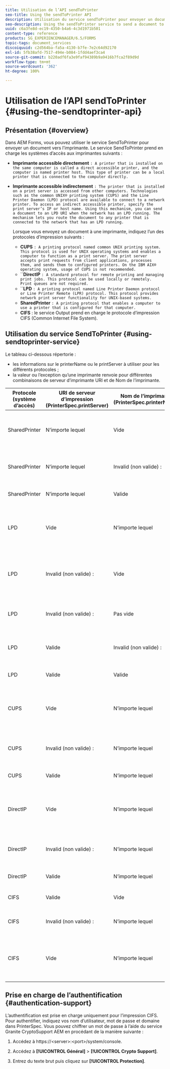```yaml
---
title: Utilisation de l’API sendToPrinter
seo-title: Using the sendToPrinter API
description: Utilisation du service sendToPrinter pour envoyer un document vers l’imprimante.
seo-description: Using the sendToPrinter service to send a document to printer.
uuid: c6a3fe8d-ec19-4350-b4a6-4c3d1971b501
content-type: reference
products: SG_EXPERIENCEMANAGER/6.5/FORMS
topic-tags: document_services
discoiquuid: c2d564ba-fa5a-4130-b7fe-7e2c64d92170
exl-id: 5fb38afd-7517-494e-b084-1fdd4aef3ca4
source-git-commit: b220adf6fa3e9faf94389b9a9416b7fca2f89d9d
workflow-type: tm+mt
source-wordcount: '362'
ht-degree: 100%

---
```


# Utilisation de l’API sendToPrinter {#using-the-sendtoprinter-api}

## Présentation {#overview}

Dans AEM Forms, vous pouvez utiliser le service SendToPrinter pour envoyer un document vers l’imprimante. Le service SendToPrinter prend en charge les systèmes d’accès aux imprimantes suivants :

* **Imprimante accessible directement** `: A printer that is installed on the same computer is called a direct accessible printer, and the computer is named printer host. This type of printer can be a local printer that is connected to the computer directly.`

* **Imprimante accessible indirectement** `: The printer that is installed on a print server is accessed from other computers. Technologies such as the common UNIX® printing system (CUPS) and the Line Printer Daemon (LPD) protocol are available to connect to a network printer. To access an indirect accessible printer, specify the print server’s IP or host name. Using this mechanism, you can send a document to an LPD URI when the network has an LPD running. The mechanism lets you route the document to any printer that is connected to the network that has an LPD running.`

   Lorsque vous envoyez un document à une imprimante, indiquez l’un des protocoles d’impression suivants : 

   * **CUPS** `: A printing protocol named common UNIX printing system. This protocol is used for UNIX operating systems and enables a computer to function as a print server. The print server accepts print requests from client applications, processes them, and sends them to configured printers. On the IBM AIX® operating system, usage of CUPS is not recommended.`
   * ``**DirectIP** `: A standard protocol for remote printing and managing print jobs. This protocol can be used locally or remotely. Print queues are not required.`
   * ``**LPD** `: A printing protocol named Line Printer Daemon protocol or Line Printer Remote (LPR) protocol. This protocol provides network print server functionality for UNIX-based systems.`
   * **SharedPrinter** `: A printing protocol that enables a computer to use a printer that is configured for that computer.`
   * **CIFS** : le service Output prend en charge le protocole d’impression CIFS (Common Internet File System).

## Utilisation du service SendToPrinter {#using-sendtoprinter-service}

Le tableau ci-dessous répertorie :

* les informations sur le printerName ou le printServer à utiliser pour les différents protocoles ;
* la valeur ou l’exception qu’une imprimante renvoie pour différentes combinaisons de serveur d’imprimante URI et de Nom de l’imprimante.

| Protocole (système d’accès) | URI de serveur d’impression (PrinterSpec.printServer) | Nom de l’imprimante (PrinterSpec.printerName) | Résultat |
|--- |--- |--- |--- |
| SharedPrinter | N’importe lequel | Vide | Exception : l’argument requis sPrinterName ne peut pas être vide. |
| SharedPrinter | N’importe lequel | Invalid (non valide) : | Une exception indique que l’imprimante est introuvable. |
| SharedPrinter | N’importe lequel | Valide | Tâche d’impression réussie. |
| LPD | Vide | N’importe lequel | une exception indiquant que l’argument requis sPrintServerUri ne peut pas être vide. |
| LPD | Invalid (non valide) : | Vide | une exception indiquant que l’argument requis sPrinterName ne peut pas être vide. |
| LPD | Invalid (non valide) : | Pas vide | une exception indiquant que sPrintServerUri est introuvable. |
| LPD | Valide | Invalid (non valide) : | une exception indiquant que l’imprimante est introuvable. |
| LPD | Valide | Valide | Tâche d’impression réussie. |
| CUPS | Vide | N’importe lequel | une exception indiquant que l’argument requis sPrintServerUri ne peut pas être vide. |
| CUPS | Invalid (non valide) : | N’importe lequel | une exception indiquant que l’imprimante est introuvable. |
| CUPS | Valide | N’importe lequel | Tâche d’impression réussie. |
| DirectIP | Vide | N’importe lequel | une exception indiquant que l’argument requis sPrintServerUri ne peut pas être vide. |
| DirectIP | Invalid (non valide) : | N’importe lequel | une exception indiquant que l’imprimante est introuvable. |
| DirectIP | Valide | N’importe lequel | Tâche d’impression réussie. |
| CIFS | Valide | Vide | Tâche d’impression réussie. |
| CIFS | Invalid (non valide) : | N’importe lequel | une erreur inconnue lors de l’impression par CIFS. |
| CIFS | Vide | N’importe lequel | une exception indiquant que l’argument requis sPrintServerUri ne peut pas être vide. |

## Prise en charge de l’authentification {#authentication-support}

L’authentification est prise en charge uniquement pour l’impression CIFS. Pour authentifier, indiquez vos nom d’utilisateur, mot de passe et domaine dans PrinterSpec. Vous pouvez chiffrer un mot de passe à l’aide du service Granite CryptoSupport AEM en procédant de la manière suivante :

1. Accédez à https://&lt;server>:&lt;port>/system/console.

1. Accédez à **[!UICONTROL Général]** > **[!UICONTROL Crypto Support]**.

1. Entrez du texte brut puis cliquez sur **[!UICONTROL Protection]**.
